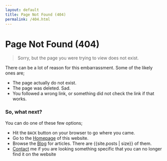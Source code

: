 ```yaml
---
layout: default
title: Page Not Found (404)
permalink: /404.html
---
```


# Page Not Found (404)

> Sorry, but the page you were trying to view does not exist.

There can be a lot of reason for this embarrassment. Some of the likely ones are;

- The page actually do not exist.
- The page was deleted. Sad.
- You followed a wrong link, or something did not check the link if that works.

### So, what next?

You can do one of these few options;

- Hit the `BACK` button on your browser to go where you came.
- Go to the [Homepage](/) of this website.
- Browse the [Blog](/blog/) for articles. There are {{site.posts | size}} of them.
- [Contact](/contact/) me if you are looking something specific that you can no longer find it on the website